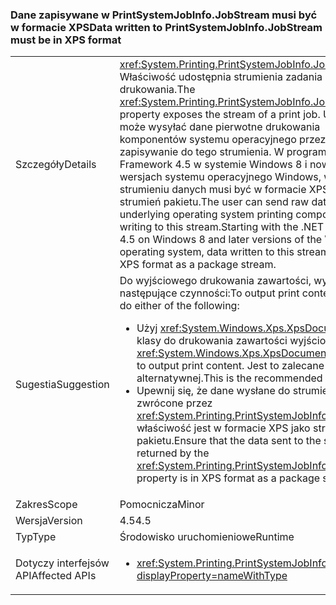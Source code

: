 ### <a name="data-written-to-printsystemjobinfojobstream-must-be-in-xps-format"></a><span data-ttu-id="ad6a6-101">Dane zapisywane w PrintSystemJobInfo.JobStream musi być w formacie XPS</span><span class="sxs-lookup"><span data-stu-id="ad6a6-101">Data written to PrintSystemJobInfo.JobStream must be in XPS format</span></span>

|   |   |
|---|---|
|<span data-ttu-id="ad6a6-102">Szczegóły</span><span class="sxs-lookup"><span data-stu-id="ad6a6-102">Details</span></span>|<span data-ttu-id="ad6a6-103"><xref:System.Printing.PrintSystemJobInfo.JobStream> Właściwość udostępnia strumienia zadania drukowania.</span><span class="sxs-lookup"><span data-stu-id="ad6a6-103">The <xref:System.Printing.PrintSystemJobInfo.JobStream> property exposes the stream of a print job.</span></span> <span data-ttu-id="ad6a6-104">Użytkownik może wysyłać dane pierwotne drukowania komponentów systemu operacyjnego przez zapisywanie do tego strumienia. W programie .NET Framework 4.5 w systemie Windows 8 i nowszych wersjach systemu operacyjnego Windows, w tym strumieniu danych musi być w formacie XPS jako strumień pakietu.</span><span class="sxs-lookup"><span data-stu-id="ad6a6-104">The user can send raw data to the underlying operating system printing components by writing to this stream.Starting with the .NET Framework 4.5 on Windows 8 and later versions of the Windows operating system, data written to this stream must be in XPS format as a package stream.</span></span>|
|<span data-ttu-id="ad6a6-105">Sugestia</span><span class="sxs-lookup"><span data-stu-id="ad6a6-105">Suggestion</span></span>|<span data-ttu-id="ad6a6-106">Do wyjściowego drukowania zawartości, wykonaj następujące czynności:</span><span class="sxs-lookup"><span data-stu-id="ad6a6-106">To output print content, you can do either of the following:</span></span><ul><li><span data-ttu-id="ad6a6-107">Użyj <xref:System.Windows.Xps.XpsDocumentWriter> klasy do drukowania zawartości wyjściowej.</span><span class="sxs-lookup"><span data-stu-id="ad6a6-107">Use the <xref:System.Windows.Xps.XpsDocumentWriter> class to output print content.</span></span> <span data-ttu-id="ad6a6-108">Jest to zalecane alternatywnej.</span><span class="sxs-lookup"><span data-stu-id="ad6a6-108">This is the recommended alternative.</span></span></li><li><span data-ttu-id="ad6a6-109">Upewnij się, że dane wysłane do strumienia zwrócone przez <xref:System.Printing.PrintSystemJobInfo.JobStream> właściwość jest w formacie XPS jako strumień pakietu.</span><span class="sxs-lookup"><span data-stu-id="ad6a6-109">Ensure that the data sent to the stream returned by the <xref:System.Printing.PrintSystemJobInfo.JobStream> property is in XPS format as a package stream.</span></span></li></ul>|
|<span data-ttu-id="ad6a6-110">Zakres</span><span class="sxs-lookup"><span data-stu-id="ad6a6-110">Scope</span></span>|<span data-ttu-id="ad6a6-111">Pomocnicza</span><span class="sxs-lookup"><span data-stu-id="ad6a6-111">Minor</span></span>|
|<span data-ttu-id="ad6a6-112">Wersja</span><span class="sxs-lookup"><span data-stu-id="ad6a6-112">Version</span></span>|<span data-ttu-id="ad6a6-113">4.5</span><span class="sxs-lookup"><span data-stu-id="ad6a6-113">4.5</span></span>|
|<span data-ttu-id="ad6a6-114">Typ</span><span class="sxs-lookup"><span data-stu-id="ad6a6-114">Type</span></span>|<span data-ttu-id="ad6a6-115">Środowisko uruchomieniowe</span><span class="sxs-lookup"><span data-stu-id="ad6a6-115">Runtime</span></span>|
|<span data-ttu-id="ad6a6-116">Dotyczy interfejsów API</span><span class="sxs-lookup"><span data-stu-id="ad6a6-116">Affected APIs</span></span>|<ul><li><xref:System.Printing.PrintSystemJobInfo.JobStream?displayProperty=nameWithType></li></ul>|

